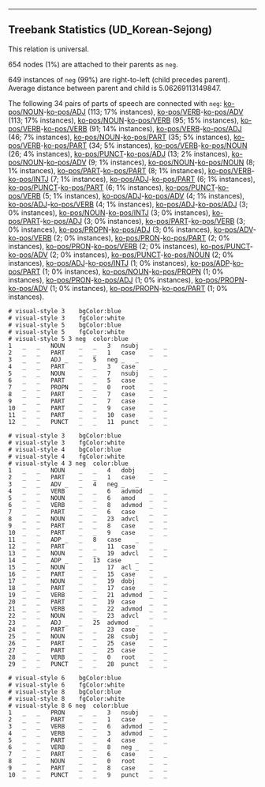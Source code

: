 

--------------------------------------------------------------------------------

## Treebank Statistics (UD_Korean-Sejong)

This relation is universal.

654 nodes (1%) are attached to their parents as `neg`.

649 instances of `neg` (99%) are right-to-left (child precedes parent).
Average distance between parent and child is 5.06269113149847.

The following 34 pairs of parts of speech are connected with `neg`: [ko-pos/NOUN]()-[ko-pos/ADJ]() (113; 17% instances), [ko-pos/VERB]()-[ko-pos/ADV]() (113; 17% instances), [ko-pos/NOUN]()-[ko-pos/VERB]() (95; 15% instances), [ko-pos/VERB]()-[ko-pos/VERB]() (91; 14% instances), [ko-pos/VERB]()-[ko-pos/ADJ]() (46; 7% instances), [ko-pos/NOUN]()-[ko-pos/PART]() (35; 5% instances), [ko-pos/VERB]()-[ko-pos/PART]() (34; 5% instances), [ko-pos/VERB]()-[ko-pos/NOUN]() (26; 4% instances), [ko-pos/PUNCT]()-[ko-pos/ADJ]() (13; 2% instances), [ko-pos/NOUN]()-[ko-pos/ADV]() (9; 1% instances), [ko-pos/NOUN]()-[ko-pos/NOUN]() (8; 1% instances), [ko-pos/PART]()-[ko-pos/PART]() (8; 1% instances), [ko-pos/VERB]()-[ko-pos/INTJ]() (7; 1% instances), [ko-pos/ADJ]()-[ko-pos/PART]() (6; 1% instances), [ko-pos/PUNCT]()-[ko-pos/PART]() (6; 1% instances), [ko-pos/PUNCT]()-[ko-pos/VERB]() (5; 1% instances), [ko-pos/ADJ]()-[ko-pos/ADV]() (4; 1% instances), [ko-pos/ADJ]()-[ko-pos/VERB]() (4; 1% instances), [ko-pos/ADJ]()-[ko-pos/ADJ]() (3; 0% instances), [ko-pos/NOUN]()-[ko-pos/INTJ]() (3; 0% instances), [ko-pos/PART]()-[ko-pos/ADJ]() (3; 0% instances), [ko-pos/PART]()-[ko-pos/VERB]() (3; 0% instances), [ko-pos/PROPN]()-[ko-pos/ADJ]() (3; 0% instances), [ko-pos/ADV]()-[ko-pos/VERB]() (2; 0% instances), [ko-pos/PRON]()-[ko-pos/PART]() (2; 0% instances), [ko-pos/PRON]()-[ko-pos/VERB]() (2; 0% instances), [ko-pos/PUNCT]()-[ko-pos/ADV]() (2; 0% instances), [ko-pos/PUNCT]()-[ko-pos/NOUN]() (2; 0% instances), [ko-pos/ADJ]()-[ko-pos/INTJ]() (1; 0% instances), [ko-pos/ADP]()-[ko-pos/PART]() (1; 0% instances), [ko-pos/NOUN]()-[ko-pos/PROPN]() (1; 0% instances), [ko-pos/PRON]()-[ko-pos/ADJ]() (1; 0% instances), [ko-pos/PROPN]()-[ko-pos/ADV]() (1; 0% instances), [ko-pos/PROPN]()-[ko-pos/PART]() (1; 0% instances).


~~~ conllu
# visual-style 3	bgColor:blue
# visual-style 3	fgColor:white
# visual-style 5	bgColor:blue
# visual-style 5	fgColor:white
# visual-style 5 3 neg	color:blue
1	_	_	NOUN	_	_	3	nsubj	_	_
2	_	_	PART	_	_	1	case	_	_
3	_	_	ADJ	_	_	5	neg	_	_
4	_	_	PART	_	_	3	case	_	_
5	_	_	NOUN	_	_	7	nsubj	_	_
6	_	_	PART	_	_	5	case	_	_
7	_	_	PROPN	_	_	0	root	_	_
8	_	_	PART	_	_	7	case	_	_
9	_	_	PART	_	_	7	case	_	_
10	_	_	PART	_	_	9	case	_	_
11	_	_	PART	_	_	10	case	_	_
12	_	_	PUNCT	_	_	11	punct	_	_

~~~


~~~ conllu
# visual-style 3	bgColor:blue
# visual-style 3	fgColor:white
# visual-style 4	bgColor:blue
# visual-style 4	fgColor:white
# visual-style 4 3 neg	color:blue
1	_	_	NOUN	_	_	4	dobj	_	_
2	_	_	PART	_	_	1	case	_	_
3	_	_	ADV	_	_	4	neg	_	_
4	_	_	VERB	_	_	6	advmod	_	_
5	_	_	NOUN	_	_	6	amod	_	_
6	_	_	VERB	_	_	8	advmod	_	_
7	_	_	PART	_	_	6	case	_	_
8	_	_	NOUN	_	_	23	advcl	_	_
9	_	_	PART	_	_	8	case	_	_
10	_	_	PART	_	_	9	case	_	_
11	_	_	ADP	_	_	8	case	_	_
12	_	_	PART	_	_	11	case	_	_
13	_	_	NOUN	_	_	19	advcl	_	_
14	_	_	ADP	_	_	13	case	_	_
15	_	_	NOUN	_	_	17	acl	_	_
16	_	_	PART	_	_	15	case	_	_
17	_	_	NOUN	_	_	19	dobj	_	_
18	_	_	PART	_	_	17	case	_	_
19	_	_	VERB	_	_	21	advmod	_	_
20	_	_	PART	_	_	19	case	_	_
21	_	_	VERB	_	_	22	advmod	_	_
22	_	_	NOUN	_	_	23	advcl	_	_
23	_	_	ADJ	_	_	25	advmod	_	_
24	_	_	PART	_	_	23	case	_	_
25	_	_	NOUN	_	_	28	csubj	_	_
26	_	_	PART	_	_	25	case	_	_
27	_	_	PART	_	_	25	case	_	_
28	_	_	VERB	_	_	0	root	_	_
29	_	_	PUNCT	_	_	28	punct	_	_

~~~


~~~ conllu
# visual-style 6	bgColor:blue
# visual-style 6	fgColor:white
# visual-style 8	bgColor:blue
# visual-style 8	fgColor:white
# visual-style 8 6 neg	color:blue
1	_	_	PRON	_	_	3	nsubj	_	_
2	_	_	PART	_	_	1	case	_	_
3	_	_	VERB	_	_	6	advmod	_	_
4	_	_	VERB	_	_	3	advmod	_	_
5	_	_	PART	_	_	4	case	_	_
6	_	_	VERB	_	_	8	neg	_	_
7	_	_	PART	_	_	6	case	_	_
8	_	_	NOUN	_	_	0	root	_	_
9	_	_	PART	_	_	8	case	_	_
10	_	_	PUNCT	_	_	9	punct	_	_

~~~


